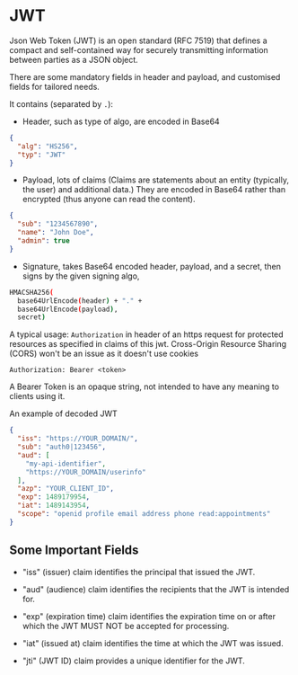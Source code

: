 # JWT

Json Web Token (JWT) is an open standard (RFC 7519) that defines a compact and self-contained way for securely transmitting information between parties as a JSON object. 

There are some mandatory fields in header and payload, and customised fields for tailored needs.

It contains (separated by `.`):
* Header, such as type of algo, are encoded in Base64
```json
{
  "alg": "HS256",
  "typ": "JWT"
}
```
* Payload, lots of claims (Claims are statements about an entity (typically, the user) and additional data.) They are encoded in Base64 rather than encrypted (thus anyone can read the content).
```json
{
  "sub": "1234567890",
  "name": "John Doe",
  "admin": true
}
```
* Signature, takes Base64 encoded header, payload, and a secret, then signs by the given signing algo, 
```bash
HMACSHA256(
  base64UrlEncode(header) + "." +
  base64UrlEncode(payload),
  secret)
```

A typical usage:
`Authorization` in header of an https request for protected resources as specified in claims of this jwt. Cross-Origin Resource Sharing (CORS) won't be an issue as it doesn't use cookies
```
Authorization: Bearer <token>
```
A Bearer Token is an opaque string, not intended to have any meaning to clients using it.


An example of decoded JWT 

```json
{
  "iss": "https://YOUR_DOMAIN/",
  "sub": "auth0|123456",
  "aud": [
    "my-api-identifier",
    "https://YOUR_DOMAIN/userinfo"
  ],
  "azp": "YOUR_CLIENT_ID",
  "exp": 1489179954,
  "iat": 1489143954,
  "scope": "openid profile email address phone read:appointments"
}
```

## Some Important Fields

* "iss" (issuer) claim identifies the principal that issued the JWT.

* "aud" (audience) claim identifies the recipients that the JWT is intended for.

* "exp" (expiration time) claim identifies the expiration time on or after which the JWT MUST NOT be accepted for processing.

* "iat" (issued at) claim identifies the time at which the JWT was issued.

* "jti" (JWT ID) claim provides a unique identifier for the JWT.